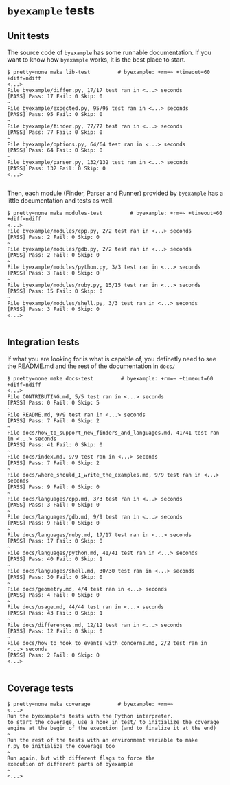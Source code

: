 # ``byexample`` tests

## Unit tests

The source code of ``byexample`` has some runnable documentation.
If you want to know how ``byexample`` works, it is the best place
to start.

```shell
$ pretty=none make lib-test         # byexample: +rm=~ +timeout=60 +diff=ndiff
<...>
File byexample/differ.py, 17/17 test ran in <...> seconds
[PASS] Pass: 17 Fail: 0 Skip: 0
~
File byexample/expected.py, 95/95 test ran in <...> seconds
[PASS] Pass: 95 Fail: 0 Skip: 0
~
File byexample/finder.py, 77/77 test ran in <...> seconds
[PASS] Pass: 77 Fail: 0 Skip: 0
~
File byexample/options.py, 64/64 test ran in <...> seconds
[PASS] Pass: 64 Fail: 0 Skip: 0
~
File byexample/parser.py, 132/132 test ran in <...> seconds
[PASS] Pass: 132 Fail: 0 Skip: 0
<...>


```

Then, each module (Finder, Parser and Runner) provided by ``byexample`` has
a little documentation and tests as well.

```shell
$ pretty=none make modules-test         # byexample: +rm=~ +timeout=60 +diff=ndiff
<...>
File byexample/modules/cpp.py, 2/2 test ran in <...> seconds
[PASS] Pass: 2 Fail: 0 Skip: 0
~
File byexample/modules/gdb.py, 2/2 test ran in <...> seconds
[PASS] Pass: 2 Fail: 0 Skip: 0
~
File byexample/modules/python.py, 3/3 test ran in <...> seconds
[PASS] Pass: 3 Fail: 0 Skip: 0
~
File byexample/modules/ruby.py, 15/15 test ran in <...> seconds
[PASS] Pass: 15 Fail: 0 Skip: 0
~
File byexample/modules/shell.py, 3/3 test ran in <...> seconds
[PASS] Pass: 3 Fail: 0 Skip: 0
<...>


```

## Integration tests

If what you are looking for is what is capable of, you definetly need
to see the README.md and the rest of the documentation in ``docs/``

```shell
$ pretty=none make docs-test         # byexample: +rm=~ +timeout=60 +diff=ndiff
<...>
File CONTRIBUTING.md, 5/5 test ran in <...> seconds
[PASS] Pass: 0 Fail: 0 Skip: 5
~
File README.md, 9/9 test ran in <...> seconds
[PASS] Pass: 7 Fail: 0 Skip: 2
~
File docs/how_to_support_new_finders_and_languages.md, 41/41 test ran in <...> seconds
[PASS] Pass: 41 Fail: 0 Skip: 0
~
File docs/index.md, 9/9 test ran in <...> seconds
[PASS] Pass: 7 Fail: 0 Skip: 2
~
File docs/where_should_I_write_the_examples.md, 9/9 test ran in <...> seconds
[PASS] Pass: 9 Fail: 0 Skip: 0
~
File docs/languages/cpp.md, 3/3 test ran in <...> seconds
[PASS] Pass: 3 Fail: 0 Skip: 0
~
File docs/languages/gdb.md, 9/9 test ran in <...> seconds
[PASS] Pass: 9 Fail: 0 Skip: 0
~
File docs/languages/ruby.md, 17/17 test ran in <...> seconds
[PASS] Pass: 17 Fail: 0 Skip: 0
~
File docs/languages/python.md, 41/41 test ran in <...> seconds
[PASS] Pass: 40 Fail: 0 Skip: 1
~
File docs/languages/shell.md, 30/30 test ran in <...> seconds
[PASS] Pass: 30 Fail: 0 Skip: 0
~
File docs/geometry.md, 4/4 test ran in <...> seconds
[PASS] Pass: 4 Fail: 0 Skip: 0
~
File docs/usage.md, 44/44 test ran in <...> seconds
[PASS] Pass: 43 Fail: 0 Skip: 1
~
File docs/differences.md, 12/12 test ran in <...> seconds
[PASS] Pass: 12 Fail: 0 Skip: 0
~
File docs/how_to_hook_to_events_with_concerns.md, 2/2 test ran in <...> seconds
[PASS] Pass: 2 Fail: 0 Skip: 0
<...>


```

## Coverage tests

```shell
$ pretty=none make coverage         # byexample: +rm=~
<...>
Run the byexample's tests with the Python interpreter.
to start the coverage, use a hook in test/ to initialize the coverage
engine at the begin of the execution (and to finalize it at the end)
~
Run the rest of the tests with an environment variable to make
r.py to initialize the coverage too
~
Run again, but with different flags to force the
execution of different parts of byexample
~
<...>

```
